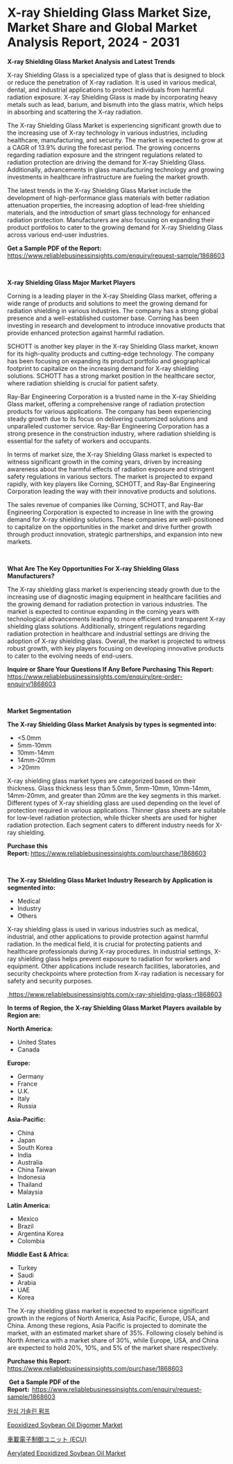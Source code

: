 <p><h1>X-ray Shielding Glass Market Size, Market Share and Global Market Analysis Report, 2024 - 2031</h1></p><p><strong>X-ray Shielding Glass Market Analysis and Latest Trends</strong></p>
<p><p>X-ray Shielding Glass is a specialized type of glass that is designed to block or reduce the penetration of X-ray radiation. It is used in various medical, dental, and industrial applications to protect individuals from harmful radiation exposure. X-ray Shielding Glass is made by incorporating heavy metals such as lead, barium, and bismuth into the glass matrix, which helps in absorbing and scattering the X-ray radiation.</p><p>The X-ray Shielding Glass Market is experiencing significant growth due to the increasing use of X-ray technology in various industries, including healthcare, manufacturing, and security. The market is expected to grow at a CAGR of 13.9% during the forecast period. The growing concerns regarding radiation exposure and the stringent regulations related to radiation protection are driving the demand for X-ray Shielding Glass. Additionally, advancements in glass manufacturing technology and growing investments in healthcare infrastructure are fueling the market growth.</p><p>The latest trends in the X-ray Shielding Glass Market include the development of high-performance glass materials with better radiation attenuation properties, the increasing adoption of lead-free shielding materials, and the introduction of smart glass technology for enhanced radiation protection. Manufacturers are also focusing on expanding their product portfolios to cater to the growing demand for X-ray Shielding Glass across various end-user industries.</p></p>
<p><strong>Get a Sample PDF of the Report:&nbsp;</strong> <a href="https://www.reliablebusinessinsights.com/enquiry/request-sample/1868603">https://www.reliablebusinessinsights.com/enquiry/request-sample/1868603</a></p>
<p>&nbsp;</p>
<p><strong>X-ray Shielding Glass Major Market Players</strong></p>
<p><p>Corning is a leading player in the X-ray Shielding Glass market, offering a wide range of products and solutions to meet the growing demand for radiation shielding in various industries. The company has a strong global presence and a well-established customer base. Corning has been investing in research and development to introduce innovative products that provide enhanced protection against harmful radiation.</p><p>SCHOTT is another key player in the X-ray Shielding Glass market, known for its high-quality products and cutting-edge technology. The company has been focusing on expanding its product portfolio and geographical footprint to capitalize on the increasing demand for X-ray shielding solutions. SCHOTT has a strong market position in the healthcare sector, where radiation shielding is crucial for patient safety.</p><p>Ray-Bar Engineering Corporation is a trusted name in the X-ray Shielding Glass market, offering a comprehensive range of radiation protection products for various applications. The company has been experiencing steady growth due to its focus on delivering customized solutions and unparalleled customer service. Ray-Bar Engineering Corporation has a strong presence in the construction industry, where radiation shielding is essential for the safety of workers and occupants.</p><p>In terms of market size, the X-ray Shielding Glass market is expected to witness significant growth in the coming years, driven by increasing awareness about the harmful effects of radiation exposure and stringent safety regulations in various sectors. The market is projected to expand rapidly, with key players like Corning, SCHOTT, and Ray-Bar Engineering Corporation leading the way with their innovative products and solutions.</p><p>The sales revenue of companies like Corning, SCHOTT, and Ray-Bar Engineering Corporation is expected to increase in line with the growing demand for X-ray shielding solutions. These companies are well-positioned to capitalize on the opportunities in the market and drive further growth through product innovation, strategic partnerships, and expansion into new markets.</p></p>
<p>&nbsp;</p>
<p><strong>What Are The Key Opportunities For X-ray Shielding Glass Manufacturers?</strong></p>
<p><p>The X-ray shielding glass market is experiencing steady growth due to the increasing use of diagnostic imaging equipment in healthcare facilities and the growing demand for radiation protection in various industries. The market is expected to continue expanding in the coming years with technological advancements leading to more efficient and transparent X-ray shielding glass solutions. Additionally, stringent regulations regarding radiation protection in healthcare and industrial settings are driving the adoption of X-ray shielding glass. Overall, the market is projected to witness robust growth, with key players focusing on developing innovative products to cater to the evolving needs of end-users.</p></p>
<p><strong>Inquire or Share Your Questions If Any Before Purchasing This Report:</strong> <a href="https://www.reliablebusinessinsights.com/enquiry/pre-order-enquiry/1868603">https://www.reliablebusinessinsights.com/enquiry/pre-order-enquiry/1868603</a></p>
<p>&nbsp;</p>
<p><strong>Market Segmentation</strong></p>
<p><strong>The X-ray Shielding Glass Market Analysis by types is segmented into:</strong></p>
<p><ul><li><5.0mm</li><li>5mm-10mm</li><li>10mm-14mm</li><li>14mm-20mm</li><li>>20mm</li></ul></p>
<p><p>X-ray shielding glass market types are categorized based on their thickness. Glass thickness less than 5.0mm, 5mm-10mm, 10mm-14mm, 14mm-20mm, and greater than 20mm are the key segments in this market. Different types of X-ray shielding glass are used depending on the level of protection required in various applications. Thinner glass sheets are suitable for low-level radiation protection, while thicker sheets are used for higher radiation protection. Each segment caters to different industry needs for X-ray shielding.</p></p>
<p><strong>Purchase this Report:&nbsp;</strong><a href="https://www.reliablebusinessinsights.com/purchase/1868603">https://www.reliablebusinessinsights.com/purchase/1868603</a></p>
<p>&nbsp;</p>
<p><strong>The X-ray Shielding Glass Market Industry Research by Application is segmented into:</strong></p>
<p><ul><li>Medical</li><li>Industry</li><li>Others</li></ul></p>
<p><p>X-ray shielding glass is used in various industries such as medical, industrial, and other applications to provide protection against harmful radiation. In the medical field, it is crucial for protecting patients and healthcare professionals during X-ray procedures. In industrial settings, X-ray shielding glass helps prevent exposure to radiation for workers and equipment. Other applications include research facilities, laboratories, and security checkpoints where protection from X-ray radiation is necessary for safety and security purposes.</p></p>
<p><a href="https://www.reliablebusinessinsights.com/x-ray-shielding-glass-r1868603">&nbsp;https://www.reliablebusinessinsights.com/x-ray-shielding-glass-r1868603</a></p>
<p><strong>In terms of Region, the X-ray Shielding Glass Market Players available by Region are:</strong></p>
<p>
    <p> <strong> North America: </strong>
        <ul>
            <li>United States</li>
            <li>Canada</li>
        </ul>
        </p> 
    <p> <strong> Europe: </strong>
        <ul>
            <li>Germany</li>
            <li>France</li>
            <li>U.K.</li>
            <li>Italy</li>
            <li>Russia</li>
        </ul>
        </p> 
    <p> <strong> Asia-Pacific: </strong>
        <ul>
            <li>China</li>
            <li>Japan</li>
            <li>South Korea</li>
            <li>India</li>
            <li>Australia</li>
            <li>China Taiwan</li>
            <li>Indonesia</li>
            <li>Thailand</li>
            <li>Malaysia</li>
        </ul>
        </p> 
    <p> <strong> Latin America: </strong>
        <ul>
            <li>Mexico</li>
            <li>Brazil</li>
            <li>Argentina Korea</li>
            <li>Colombia</li>
        </ul>
        </p> 
    <p> <strong> Middle East & Africa: </strong>
        <ul>
            <li>Turkey</li>
            <li>Saudi</li>
            <li>Arabia</li>
            <li>UAE</li>
            <li>Korea</li>
        </ul>
    </p>
    </p>
<p><p>The X-ray shielding glass market is expected to experience significant growth in the regions of North America, Asia Pacific, Europe, USA, and China. Among these regions, Asia Pacific is projected to dominate the market, with an estimated market share of 35%. Following closely behind is North America with a market share of 30%, while Europe, USA, and China are expected to hold 20%, 10%, and 5% of the market share respectively.</p></p>
<p><strong>Purchase this Report: </strong><a href="https://www.reliablebusinessinsights.com/purchase/1868603">https://www.reliablebusinessinsights.com/purchase/1868603</a></p>
<p>&nbsp;<strong>Get a Sample PDF of the Report:&nbsp;&nbsp;</strong><a href="https://www.reliablebusinessinsights.com/enquiry/request-sample/1868603">https://www.reliablebusinessinsights.com/enquiry/request-sample/1868603</a></p>
<p><strong></strong></p>
<p><p><a href="https://medium.com/@jerrodhilll68/%EC%9B%90%EC%8B%AC-%EA%B8%B0%EA%B4%80%EC%A3%BC%EC%9C%A0%EC%86%8C-%EC%8B%9C%EC%9E%A5-%EC%98%88%EC%B8%A1-%EC%8B%9C%EC%9E%A5-%EB%8F%99%ED%96%A5-%EB%B0%8F-%EC%98%81%ED%96%A5-%EB%B6%84%EC%84%9D-2024%EB%85%84-2031%EB%85%84-a0e4192e1d1b">원심 가솔린 펌프</a></p><p><a href="https://github.com/moyahfrancoestellec51j635wcx/Market-Research-Report-List-3/blob/main/epoxidized-soybean-oil-digomer-market.md">Epoxidized Soybean Oil Digomer Market</a></p><p><a href="https://github.com/BrionnaBoyle/Market-Research-Report-List-1/blob/main/6174346138649.md">車載電子制御ユニット (ECU)</a></p><p><a href="https://github.com/JuliaFadel1922/Market-Research-Report-List-1/blob/main/aerylated-epoxidized-soybean-oil-market.md">Aerylated Epoxidized Soybean Oil Market</a></p></p>